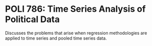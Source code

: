 # POLI 786: Time Series Analysis of Political Data

Discusses the problems that arise when regression methodologies are applied to time series and pooled time series data.